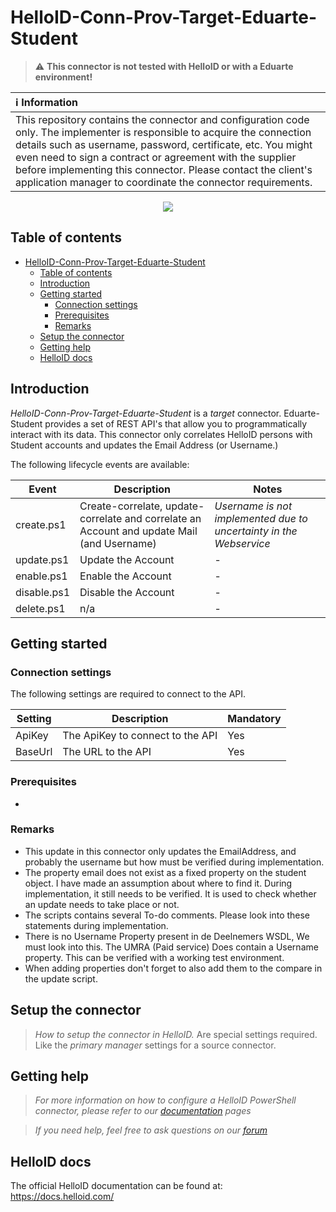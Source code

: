 
# HelloID-Conn-Prov-Target-Eduarte-Student
> :warning: <b> This connector is not tested with HelloID or with a Eduarte environment! </b>

| :information_source: Information |
|:---------------------------|
| This repository contains the connector and configuration code only. The implementer is responsible to acquire the connection details such as username, password, certificate, etc. You might even need to sign a contract or agreement with the supplier before implementing this connector. Please contact the client's application manager to coordinate the connector requirements. |

<p align="center">
  <img src="https://www.eduarte.nl/wp-content/uploads/2018/06/eduarte-logo.png">
  </p>

## Table of contents

- [HelloID-Conn-Prov-Target-Eduarte-Student](#helloid-conn-prov-target-eduarte-student)
  - [Table of contents](#table-of-contents)
  - [Introduction](#introduction)
  - [Getting started](#getting-started)
    - [Connection settings](#connection-settings)
    - [Prerequisites](#prerequisites)
    - [Remarks](#remarks)
  - [Setup the connector](#setup-the-connector)
  - [Getting help](#getting-help)
  - [HelloID docs](#helloid-docs)

## Introduction

_HelloID-Conn-Prov-Target-Eduarte-Student_ is a _target_ connector. Eduarte-Student provides a set of REST API's that allow you to programmatically interact with its data. This connector only correlates HelloID persons with Student accounts and updates the Email Address (or Username.)

The following lifecycle events are available:

| Event  | Description | Notes |
|---	 |---	|---	|
| create.ps1 | Create-correlate, update-correlate and correlate an Account and update Mail (and Username) |  *Username is not implemented due to uncertainty in the Webservice* |
| update.ps1 | Update the Account | - |
| enable.ps1 | Enable the Account | - |
| disable.ps1 | Disable the Account | - |
| delete.ps1 | n/a | - |

## Getting started

### Connection settings

The following settings are required to connect to the API.

| Setting      | Description                        | Mandatory   |
| ------------ | -----------                        | ----------- |
| ApiKey       | The ApiKey to connect to the API   | Yes         |
| BaseUrl      | The URL to the API                 | Yes         |

### Prerequisites
-
### Remarks
- This update in this connector only updates the EmailAddress, 
and probably the username but how must be verified during implementation.
- The property email does not exist as a fixed property on the student object. I have made an assumption about where to find it. During implementation, it still needs to be verified. It is used to check whether an update needs to take place or not.
- The scripts contains several To-do comments. Please look into these statements during implementation.
- There is no Username Property present in de Deelnemers WSDL, We must look into this. The UMRA (Paid service) Does contain a Username property. This can be verified with a working test environment.
- When adding properties don't forget to also add them to the compare in the update script.

## Setup the connector

> _How to setup the connector in HelloID._ Are special settings required. Like the _primary manager_ settings for a source connector.

## Getting help

> _For more information on how to configure a HelloID PowerShell connector, please refer to our [documentation](https://docs.helloid.com/hc/en-us/articles/360012558020-Configure-a-custom-PowerShell-target-system) pages_

> _If you need help, feel free to ask questions on our [forum](https://forum.helloid.com)_

## HelloID docs

The official HelloID documentation can be found at: https://docs.helloid.com/
